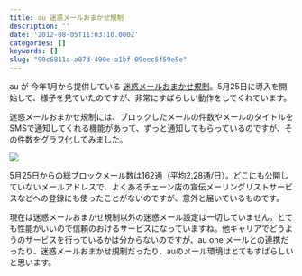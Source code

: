 ```yaml
---
title: au 迷惑メールおまかせ規制
description: ''
date: '2012-08-05T11:03:10.000Z'
categories: []
keywords: []
slug: "90c6811a-a07d-490e-a1bf-09eec5f59e5e"
---
```

au が 今年1月から提供している [迷惑メールおまかせ規制](http://www.au.kddi.com/service/email/support/meiwaku/email_boshi/filter/shitei_kyohi/meiwaku.html)。5月25日に導入を開始して、様子を見ていたのですが、非常にすばらしい動作をしてくれています。

迷惑メールおまかせ規制には、ブロックしたメールの件数やメールのタイトルをSMSで通知してくれる機能があって、ずっと通知してもらっているのですが、その件数をグラフ化してみました。

![](0__UDVdCOkzRvGJn7Hj.jpg)

5月25日からの総ブロックメール数は162通（平均2.28通/日）。どこにも公開していないメールアドレスで、よくあるチェーン店の宣伝メーリングリストサービスなどへの登録にも使ったことがないのですが、意外と届いているものです。

現在は迷惑メールおまかせ規制以外の迷惑メール設定は一切していません。とても性能がいいので信頼のおけるサービスになっていますね。他キャリアでどうようのサービスを行っているかは分からないのですが、au one メールとの連携だったり、迷惑メールおまかせ規制だったり、auのメール環境はとてもすばらしいと思います。